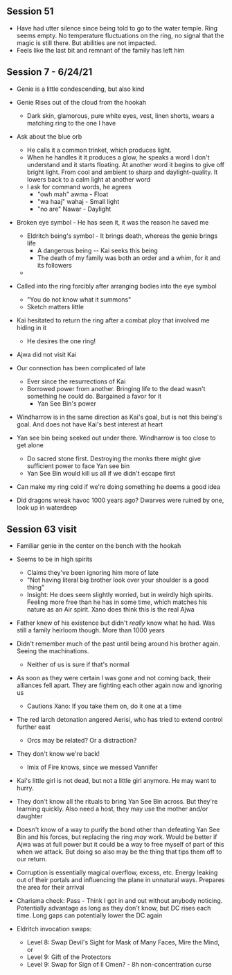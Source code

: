 ## Session 51
* Have had utter silence since being told to go to the water temple. Ring seems empty. No temperature fluctuations on the ring, no signal that the magic is still there. But abilities are not impacted.
* Feels like the last bit and remnant of the family has left him

## Session 7 - 6/24/21
* Genie is a little condescending, but also kind
* Genie Rises out of the cloud from the hookah
  * Dark skin, glamorous, pure white eyes, vest, linen shorts, wears a matching ring to the one I have
* Ask about the blue orb
  * He calls it a common trinket, which produces light.
  * When he handles it it produces a glow, he speaks a word I don't understand and it starts floating. At another word it begins to give off bright light. From cool and ambient to sharp and daylight-quality. It lowers back to a calm light at another word
  * I ask for command words, he agrees
    * "owh mah" awma - Float
    * "wa haaj" wahaj - Small light
    * "no are" Nawar - Daylight
* Broken eye symbol - He has seen it, it was the reason he saved me
  * Eldritch being's symbol - It brings death, whereas the genie brings life
    * A dangerous being -- Kai seeks this being
    * The death of my family was both an order and a whim, for it and its followers
  *

* Called into the ring forcibly after arranging bodies into the eye symbol
  * "You do not know what it summons"
  * Sketch matters little


* Kai hesitated to return the ring after a combat ploy that involved me hiding in it
  * He desires the one ring!

* Ajwa did not visit Kai
* Our connection has been complicated of late
  * Ever since the resurrections of Kai
  * Borrowed power from another. Bringing life to the dead wasn't something he could do. Bargained a favor for it
    * Yan See Bin's power
* Windharrow is in the same direction as Kai's goal, but is not this being's goal. And does not have Kai's best interest at heart
* Yan see bin being seeked out under there. Windharrow is too close to get alone
  * Do sacred stone first. Destroying the monks there might give sufficient power to face Yan see bin
  * Yan See Bin would kill us all if we didn't escape first
* Can make my ring cold if we're doing something he deems a good idea




* Did dragons wreak havoc 1000 years ago? Dwarves were ruined by one, look up in waterdeep


## Session 63 visit
* Familiar genie in the center on the bench with the hookah
* Seems to be in high spirits
  * Claims they've been ignoring him more of late
  * "Not having literal big brother look over your shoulder is a good thing"
  * Insight: He does seem slightly worried, but in weirdly high spirits. Feeling more free than he has in some time, which matches his nature as an Air spirit. Xano does think this is the real Ajwa
* Father knew of his existence but didn't _really_ know what he had. Was still a family heirloom though. More than 1000 years
* Didn't remember much of the past until being around his brother again. Seeing the machinations.
  * Neither of us is sure if that's normal
* As soon as they were certain I was gone and not coming back, their alliances fell apart. They are fighting each other again now and ignoring us
  * Cautions Xano: If you take them on, do it one at a time
* The red larch detonation angered Aerisi, who has tried to extend control further east
  * Orcs may be related? Or a distraction?
* They don't know we're back!
  * Imix of Fire knows, since we messed Vannifer
* Kai's little girl is not dead, but not a little girl anymore. He may want to hurry.
* They don't know all the rituals to bring Yan See Bin across. But they're learning quickly. Also need a host, they may use the mother and/or daughter
* Doesn't know of a way to purify the bond other than defeating Yan See Bin and his forces, but replacing the ring _may_ work. Would be better if Ajwa was at full power but it could be a way to free myself of part of this when we attack. But doing so also may be the thing that tips them off to our return.
* Corruption is essentially magical overflow, excess, etc. Energy leaking out of their portals and influencing the plane in unnatural ways. Prepares the area for their arrival
* Charisma check: Pass - Think I got in and out without anybody noticing. Potentially advantage as long as they don't know, but DC rises each time. Long gaps can potentially lower the DC again

* Eldritch invocation swaps:
  * Level 8: Swap Devil's Sight for Mask of Many Faces, Mire the Mind, or
  * Level 9: Gift of the Protectors
  * Level 9: Swap for Sign of Il Omen? - 8h non-concentration curse
